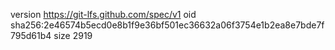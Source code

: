 version https://git-lfs.github.com/spec/v1
oid sha256:2e46574b5ecd0e8b1f9e36bf501ec36632a06f3754e1b2ea8e7bde7f795d61b4
size 2919
